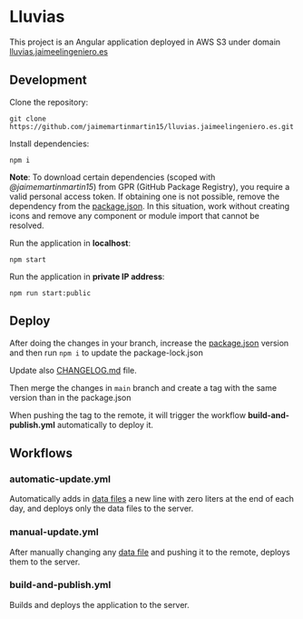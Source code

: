 # Lluvias

This project is an Angular application deployed in AWS S3 under domain [lluvias.jaimeelingeniero.es](https://lluvias.jaimeelingeniero.es)

<!-- TODO: add badges -->

## Development

Clone the repository:

```text
git clone https://github.com/jaimemartinmartin15/lluvias.jaimeelingeniero.es.git
```

Install dependencies:

```text
npm i
```

**Note**: To download certain dependencies (scoped with _@jaimemartinmartin15_) from GPR (GitHub Package Registry), you  require a valid personal access token. If obtaining one is not possible, remove the dependency from the [package.json](./package.json). In this situation, work without creating icons and remove any component or module import that cannot be resolved.

Run the application in **localhost**:

```text
npm start
```

Run the application in **private IP address**:

```text
npm run start:public
```

## Deploy

After doing the changes in your branch, increase the [package.json](./package.json) version and then run `npm i` to update the package-lock.json

Update also [CHANGELOG.md](./CHANGELOG.md) file.

Then merge the changes in `main` branch and create a tag with the same version than in the package.json

When pushing the tag to the remote, it will trigger the workflow **build-and-publish.yml** automatically to deploy it.

## Workflows

### automatic-update.yml

Automatically adds in [data files](./src/data/) a new line with zero liters at the end of each day, and deploys only the data files to the server.

### manual-update.yml

After manually changing any [data file](./src/data/) and pushing it to the remote, deploys them to the server.

### build-and-publish.yml

Builds and deploys the application to the server.
